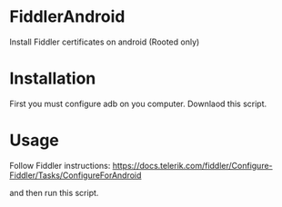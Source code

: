 # FiddlerAndroid
Install Fiddler certificates on android (Rooted only)

# Installation
First you must configure adb on you computer.
Downlaod this script.

# Usage
Follow Fiddler instructions:
https://docs.telerik.com/fiddler/Configure-Fiddler/Tasks/ConfigureForAndroid

and then run this script.
